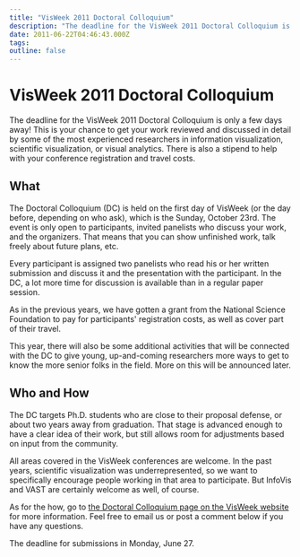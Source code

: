 ```yaml
---
title: "VisWeek 2011 Doctoral Colloquium"
description: "The deadline for the VisWeek 2011 Doctoral Colloquium is only a few days away! This is your chance to get your work reviewed and discussed in detail by some of the most experienced researchers in information visualization, scientific visualization, or visual analytics. There is also a stipend to help with your conference registration and travel costs."
date: 2011-06-22T04:46:43.000Z
tags: 
outline: false
---
```


# VisWeek 2011 Doctoral Colloquium

The deadline for the VisWeek 2011 Doctoral Colloquium is only a few days away! This is your chance to get your work reviewed and discussed in detail by some of the most experienced researchers in information visualization, scientific visualization, or visual analytics. There is also a stipend to help with your conference registration and travel costs.<!--more-->
<h2 id="what">What</h2>
The Doctoral Colloquium (DC) is held on the first day of VisWeek (or the day before, depending on who ask), which is the Sunday, October 23rd. The event is only open to participants, invited panelists who discuss your work, and the organizers. That means that you can show unfinished work, talk freely about future plans, etc.

Every participant is assigned two panelists who read his or her written submission and discuss it and the presentation with the participant. In the DC, a lot more time for discussion is available than in a regular paper session.

As in the previous years, we have gotten a grant from the National Science Foundation to pay for participants' registration costs, as well as cover part of their travel.

This year, there will also be some additional activities that will be connected with the DC to give young, up-and-coming researchers more ways to get to know the more senior folks in the field. More on this will be announced later.
<h2 id="who_and_how">Who and How</h2>
The DC targets Ph.D. students who are close to their proposal defense, or about two years away from graduation. That stage is advanced enough to have a clear idea of their work, but still allows room for adjustments based on input from the community.

All areas covered in the VisWeek conferences are welcome. In the past years, scientific visualization was underrepresented, so we want to specifically encourage people working in that area to participate. But InfoVis and VAST are certainly welcome as well, of course.

As for the how, go to <a href="http://visweek.org/visweek/2011/info/call-participation/doctoral-colloquium">the Doctoral Colloquium page on the VisWeek website</a> for more information. Feel free to email us or post a comment below if you have any questions.

The deadline for submissions in Monday, June 27.



